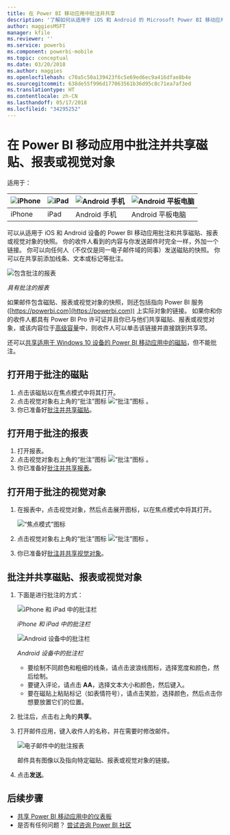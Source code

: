```yaml
---
title: 在 Power BI 移动应用中批注并共享
description: '了解如何从适用于 iOS 和 Android 的 Microsoft Power BI 移动应用批注和共享磁贴、报表和视觉对象。 '
author: maggiesMSFT
manager: kfile
ms.reviewer: ''
ms.service: powerbi
ms.component: powerbi-mobile
ms.topic: conceptual
ms.date: 03/20/2018
ms.author: maggies
ms.openlocfilehash: c70a5c50a139423f6c5e69ed6ec9a416dfae8b4e
ms.sourcegitcommit: 638de55f996d177063561b36d95c8c71ea7af3ed
ms.translationtype: HT
ms.contentlocale: zh-CN
ms.lasthandoff: 05/17/2018
ms.locfileid: "34295252"
---
```

# <a name="annotate-and-share-a-tile-report-or-visual-in-power-bi-mobile-apps"></a>在 Power BI 移动应用中批注并共享磁贴、报表或视觉对象
适用于：

| ![iPhone](media/mobile-annotate-and-share-a-tile-from-the-mobile-apps/iphone-logo-50-px.png) | ![iPad](media/mobile-annotate-and-share-a-tile-from-the-mobile-apps/ipad-logo-50-px.png) | ![Android 手机](media/mobile-annotate-and-share-a-tile-from-the-mobile-apps/android-phone-logo-50-px.png) | ![Android 平板电脑](media/mobile-annotate-and-share-a-tile-from-the-mobile-apps/android-tablet-logo-50-px.png) |
|:--- |:--- |:--- |:--- |
| iPhone |iPad |Android 手机 |Android 平板电脑 |

可以从适用于 iOS 和 Android 设备的 Power BI 移动应用批注和共享磁贴、报表或视觉对象的快照。 你的收件人看到的内容与你发送邮件时完全一样，外加一个链接。 你可以向任何人（不仅仅是同一电子邮件域的同事）发送磁贴的快照。 你可以在共享前添加线条、文本或标记等批注。

![包含批注的报表](media/mobile-annotate-and-share-a-tile-from-the-mobile-apps/power-bi-iphone-annotate.png)

*具有批注的报表*

如果邮件包含磁贴、报表或视觉对象的快照，则还包括指向 Power BI 服务 ([https://powerbi.com](https://powerbi.com)) 上实际对象的链接。 如果你和你的收件人都具有 Power BI Pro 许可证并且你已与他们共享磁贴、报表或视觉对象，或该内容位于[高级容量](service-premium.md)中，则收件人可以单击该链接并直接跳到共享项。 

还可以[共享适用于 Windows 10 设备的 Power BI 移动应用中的磁贴](mobile-share-tile-windows-10-phone-app.md)，但不能批注。

## <a name="open-a-tile-for-annotating"></a>打开用于批注的磁贴
1. 点击该磁贴以在焦点模式中将其打开。
2. 点击视觉对象右上角的“批注”图标 ![“批注”图标](media/mobile-annotate-and-share-a-tile-from-the-mobile-apps/power-bi-ios-annotate-icon.png) 。
3. 你已准备好[批注并共享磁贴](mobile-annotate-and-share-a-tile-from-the-mobile-apps.md#annotate-and-share-the-tile-report-or-visual)。

## <a name="open-a-report-for-annotating"></a>打开用于批注的报表
1. 打开报表。 
2. 点击视觉对象右上角的“批注”图标 ![“批注”图标](media/mobile-annotate-and-share-a-tile-from-the-mobile-apps/power-bi-ios-annotate-icon.png) 。
3. 你已准备好[批注并共享报表](mobile-annotate-and-share-a-tile-from-the-mobile-apps.md#annotate-and-share-the-tile-report-or-visual)。

## <a name="open-a-visual-for-annotating"></a>打开用于批注的视觉对象
1. 在报表中，点击视觉对象，然后点击展开图标，以在焦点模式中将其打开。 
   
    ![“焦点模式”图标](media/mobile-annotate-and-share-a-tile-from-the-mobile-apps/power-bi-ios-visual-focus-mode.png)
2. 点击视觉对象右上角的“批注”图标 ![“批注”图标](media/mobile-annotate-and-share-a-tile-from-the-mobile-apps/power-bi-ios-annotate-icon.png) 。
3. 你已准备好[批注并共享视觉对象](mobile-annotate-and-share-a-tile-from-the-mobile-apps.md#annotate-and-share-the-tile-report-or-visual)。

## <a name="annotate-and-share-the-tile-report-or-visual"></a>批注并共享磁贴、报表或视觉对象
1. 下面是进行批注的方式：  
   
   ![iPhone 和 iPad 中的批注栏](media/mobile-annotate-and-share-a-tile-from-the-mobile-apps/power-bi-ios-annotation-menu.png)
   
   *iPhone 和 iPad 中的批注栏*
   
   ![Android 设备中的批注栏](media/mobile-annotate-and-share-a-tile-from-the-mobile-apps/power-bi-android-annotate-bar.png)
   
   *Android 设备中的批注栏*
   
   * 要绘制不同颜色和粗细的线条，请点击波浪线图标，选择宽度和颜色，然后绘制。  
   * 要键入评论，请点击 **AA**，选择文本大小和颜色，然后键入。  
   * 要在磁贴上粘贴标记（如表情符号），请点击笑脸，选择颜色，然后点击你想要放置它们的位置。   
2. 批注后，点击右上角的**共享**。
3. 打开邮件应用，键入收件人的名称，并在需要时修改邮件。  
   
   ![电子邮件中的批注报表](media/mobile-annotate-and-share-a-tile-from-the-mobile-apps/power-bi-iphone-annotate-send.png)
   
   邮件具有图像以及指向特定磁贴、报表或视觉对象的链接。 
4. 点击**发送**。

## <a name="next-steps"></a>后续步骤
* [共享 Power BI 移动应用中的仪表板](mobile-share-dashboard-from-the-mobile-apps.md)
* 是否有任何问题？ [尝试咨询 Power BI 社区](http://community.powerbi.com/)

